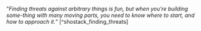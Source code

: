 "*Finding threats against arbitrary things is fun, but when you're building some-thing with many moving parts, you need to know where to start, and how to approach it.*" [^shostack_finding_threats]
